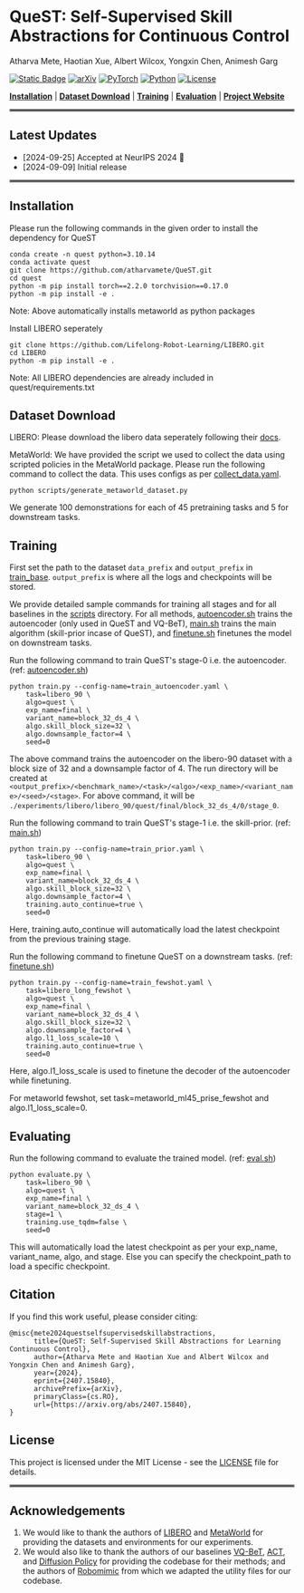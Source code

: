 # QueST: Self-Supervised Skill Abstractions for Continuous Control

Atharva Mete, Haotian Xue, Albert Wilcox, Yongxin Chen, Animesh Garg

[![Static Badge](https://img.shields.io/badge/Project-Page-green?style=for-the-badge)](https://quest-model.github.io/)
[![arXiv](https://img.shields.io/badge/arXiv-2406.09246-df2a2a.svg?style=for-the-badge)](https://arxiv.org/abs/2407.15840)
[![PyTorch](https://img.shields.io/badge/PyTorch-2.2.0-EE4C2C.svg?style=for-the-badge&logo=pytorch)](https://pytorch.org/get-started/locally/)
[![Python](https://img.shields.io/badge/python-3.10-blue?style=for-the-badge)](https://www.python.org)
[![License](https://img.shields.io/github/license/TRI-ML/prismatic-vlms?style=for-the-badge)](LICENSE)
 
[**Installation**](#installation) | [**Dataset Download**](#dataset-download) | [**Training**](#training) | [**Evaluation**](#evaluating) | [**Project Website**](https://quest-model.github.io/)


<hr style="border: 2px solid gray;"></hr>

## Latest Updates
- [2024-09-25] Accepted at NeurIPS 2024 🎉
- [2024-09-09] Initial release

<hr style="border: 2px solid gray;"></hr>

## Installation

Please run the following commands in the given order to install the dependency for QueST
```
conda create -n quest python=3.10.14
conda activate quest
git clone https://github.com/atharvamete/QueST.git
cd quest
python -m pip install torch==2.2.0 torchvision==0.17.0
python -m pip install -e .
```
Note: Above automatically installs metaworld as python packages

Install LIBERO seperately
```
git clone https://github.com/Lifelong-Robot-Learning/LIBERO.git
cd LIBERO
python -m pip install -e .
```
Note: All LIBERO dependencies are already included in quest/requirements.txt

## Dataset Download
LIBERO: Please download the libero data seperately following their [docs](https://lifelong-robot-learning.github.io/LIBERO/html/algo_data/datasets.html#datasets).

MetaWorld: We have provided the script we used to collect the data using scripted policies in the MetaWorld package. Please run the following command to collect the data. This uses configs as per [collect_data.yaml](config/collect_data.yaml).
```
python scripts/generate_metaworld_dataset.py
```
We generate 100 demonstrations for each of 45 pretraining tasks and 5 for downstream tasks.

## Training
First set the path to the dataset `data_prefix` and `output_prefix` in [train_base](config/train_base.yaml). `output_prefix` is where all the logs and checkpoints will be stored.

We provide detailed sample commands for training all stages and for all baselines in the [scripts](scripts) directory. For all methods, [autoencoder.sh](scripts/quest/autoencoder.sh) trains the autoencoder (only used in QueST and VQ-BeT), [main.sh](scripts/quest/main.sh) trains the main algorithm (skill-prior incase of QueST), and [finetune.sh](scripts/quest/finetune.sh) finetunes the model on downstream tasks.

Run the following command to train QueST's stage-0 i.e. the autoencoder. (ref: [autoencoder.sh](scripts/quest/autoencoder.sh))
```
python train.py --config-name=train_autoencoder.yaml \
    task=libero_90 \
    algo=quest \
    exp_name=final \
    variant_name=block_32_ds_4 \
    algo.skill_block_size=32 \
    algo.downsample_factor=4 \
    seed=0
```
The above command trains the autoencoder on the libero-90 dataset with a block size of 32 and a downsample factor of 4. The run directory will be created at `<output_prefix>/<benchmark_name>/<task>/<algo>/<exp_name>/<variant_name>/<seed>/<stage>`. For above command, it will be `./experiments/libero/libero_90/quest/final/block_32_ds_4/0/stage_0`.

Run the following command to train QueST's stage-1 i.e. the skill-prior. (ref: [main.sh](scripts/quest/main.sh))
```
python train.py --config-name=train_prior.yaml \
    task=libero_90 \
    algo=quest \
    exp_name=final \
    variant_name=block_32_ds_4 \
    algo.skill_block_size=32 \
    algo.downsample_factor=4 \
    training.auto_continue=true \
    seed=0
```
Here, training.auto_continue will automatically load the latest checkpoint from the previous training stage.

Run the following command to finetune QueST on a downstream tasks. (ref: [finetune.sh](scripts/quest/finetune.sh))
```
python train.py --config-name=train_fewshot.yaml \
    task=libero_long_fewshot \
    algo=quest \
    exp_name=final \
    variant_name=block_32_ds_4 \
    algo.skill_block_size=32 \
    algo.downsample_factor=4 \
    algo.l1_loss_scale=10 \
    training.auto_continue=true \
    seed=0
```
Here, algo.l1_loss_scale is used to finetune the decoder of the autoencoder while finetuning. 

For metaworld fewshot, set task=metaworld_ml45_prise_fewshot and algo.l1_loss_scale=0.

## Evaluating
Run the following command to evaluate the trained model. (ref: [eval.sh](scripts/eval.sh))
```
python evaluate.py \
    task=libero_90 \
    algo=quest \
    exp_name=final \
    variant_name=block_32_ds_4 \
    stage=1 \
    training.use_tqdm=false \
    seed=0
```
This will automatically load the latest checkpoint as per your exp_name, variant_name, algo, and stage. Else you can specify the checkpoint_path to load a specific checkpoint.

## Citation
If you find this work useful, please consider citing:
```
@misc{mete2024questselfsupervisedskillabstractions,
      title={QueST: Self-Supervised Skill Abstractions for Learning Continuous Control}, 
      author={Atharva Mete and Haotian Xue and Albert Wilcox and Yongxin Chen and Animesh Garg},
      year={2024},
      eprint={2407.15840},
      archivePrefix={arXiv},
      primaryClass={cs.RO},
      url={https://arxiv.org/abs/2407.15840}, 
}
```

## License
This project is licensed under the MIT License - see the [LICENSE](LICENSE) file for details.

<hr style="border: 2px solid gray;"></hr>

## Acknowledgements
1. We would like to thank the authors of [LIBERO](https://lifelong-robot-learning.github.io/LIBERO/) and [MetaWorld](https://meta-world.github.io/) for providing the datasets and environments for our experiments.
2. We would also like to thank the authors of our baselines [VQ-BeT](https://github.com/jayLEE0301/vq_bet_official), [ACT](), and [Diffusion Policy]() for providing the codebase for their methods; and the authors of [Robomimic]() from which we adapted the utility files for our codebase.
